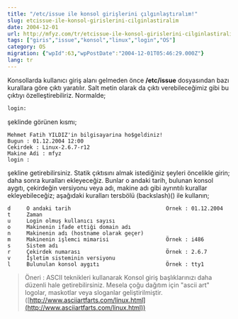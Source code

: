 ```yaml
---
title: "/etc/issue ile konsol girişlerini çılgınlaştıralım!"
slug: etcissue-ile-konsol-girislerini-cilginlastiralim
date: 2004-12-01
url: http://mfyz.com/tr/etcissue-ile-konsol-girislerini-cilginlastiralim/
tags: ["giris","issue","konsol","linux","login","OS"]
category: OS
migration: {"wpId":63,"wpPostDate":"2004-12-01T05:46:29.000Z"}
lang: tr
---
```


Konsollarda kullanıcı giriş alanı gelmeden önce **/etc/issue** dosyasından bazı kurallara göre çıktı yaratılır. Salt metin olarak da çıktı verebileceğimiz gibi bu çıktıyı özelleştirebiliriz. Normalde;
```sh
login:
```
şeklinde görünen kısmı;
```
Mehmet Fatih YILDIZ'in bilgisayarina ho$geldiniz!
Bugun : 01.12.2004 12:00
Cekirdek : Linux-2.6.7-r12
Makine Adi : mfyz
login :

```
şekline getirebilirsiniz. Statik çıktısını almak istediğiniz şeyleri öncelikle girin; daha sonra kuralları ekleyeceğiz. Bunlar o andaki tarih, bulunan konsol aygıtı, çekirdeğin versiyonu veya adı, makine adı gibi ayrıntılı kurallar ekleyebileceğiz; aşağıdaki kuralları tersbölü (backslash)(\) ile kullanın;
```
d     O andaki tarih                              Örnek : 01.12.2004
t     Zaman
u     Login olmuş kullanıcı sayısı
o     Makinenin ifade ettiği domain adı
n     Makinenin adı (hostname olarak geçer)
m     Makinenin işlemci mimarisi                  Örnek : i486
s     Sistem adı
r     Çekirdek numarası                           Örnek : 2.6.7
v     İşletim sisteminin versiyonu
l     Bulunulan konsol aygıtı                     Örnek : tty1

```

> Öneri : ASCII teknikleri kullanarak Konsol giriş başlıklarınızı daha düzenli hale getirebilirsiniz. Mesela çoğu dağıtım için "ascii art" logolar, maskotlar veya sloganlar geliştirilmiştir. ([http://www.asciiartfarts.com/linux.html](http://www.asciiartfarts.com/linux.html))